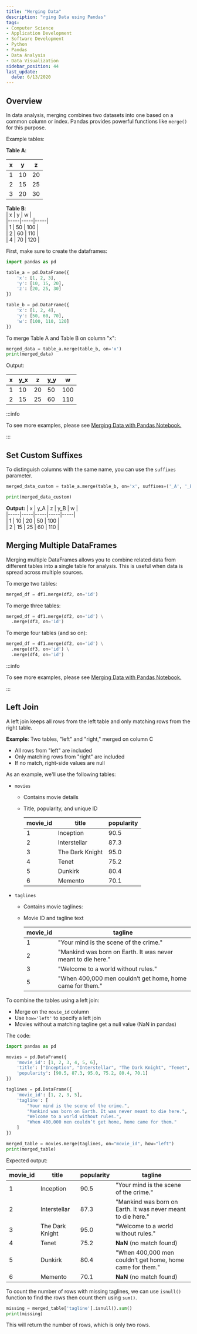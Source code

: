 ```yaml
---
title: "Merging Data"
description: "rging Data using Pandas"
tags:
- Computer Science
- Application Development
- Software Development
- Python
- Pandas
- Data Analysis
- Data Visualization
sidebar_position: 44
last_update:
  date: 6/13/2020
---
```



## Overview

In data analysis, merging combines two datasets into one based on a common column or index. Pandas provides powerful functions like `merge()` for this purpose.

Example tables:

**Table A**:  

| x   | y   | z   |  
|-----|-----|-----|  
| 1   | 10  | 20  |  
| 2   | 15  | 25  |  
| 3   | 20  | 30  |  

**Table B**:  
| x   | y   | w   |  
|-----|-----|-----|  
| 1   | 50  | 100 |  
| 2   | 60  | 110 |  
| 4   | 70  | 120 |  

First, make sure to create the dataframes:

```python
import pandas as pd

table_a = pd.DataFrame({
    'x': [1, 2, 3],
    'y': [10, 15, 20],
    'z': [20, 25, 30]
})

table_b = pd.DataFrame({
    'x': [1, 2, 4],
    'y': [50, 60, 70],
    'w': [100, 110, 120]
})
```

To merge Table A and Table B on column "x":

```python
merged_data = table_a.merge(table_b, on='x')
print(merged_data)
```

Output:

| x   | y_x | z   | y_y | w   |  
|-----|-----|-----|-----|-----|  
| 1   | 10  | 20  | 50  | 100 |  
| 2   | 15  | 25  | 60  | 110 |  

:::info 

To see more examples, please see [Merging Data with Pandas Notebook.](https://github.com/joseeden/joeden/tree/master/docs/021-Software-Engineering/021-Jupyter-Notebooks/001-Using-Pandas)

:::

## Set Custom Suffixes

To distinguish columns with the same name, you can use the `suffixes` parameter.

```python
merged_data_custom = table_a.merge(table_b, on='x', suffixes=('_A', '_B'))

print(merged_data_custom)
```

**Output:**
| x   | y_A | z   | y_B | w   |  
|-----|-----|-----|-----|-----|  
| 1   | 10  | 20  | 50  | 100 |  
| 2   | 15  | 25  | 60  | 110 |  


## Merging Multiple DataFrames

Merging multiple DataFrames allows you to combine related data from different tables into a single table for analysis. This is useful when data is spread across multiple sources.

To merge two tables:  

```python
merged_df = df1.merge(df2, on='id')
```  

To merge three tables:

```python
merged_df = df1.merge(df2, on='id') \
  .merge(df3, on='id')
```  


To merge four tables (and so on):

```python
merged_df = df1.merge(df2, on='id') \
  .merge(df3, on='id') \
  .merge(df4, on='id')
```  

:::info 

To see more examples, please see [Merging Data with Pandas Notebook.](https://github.com/joseeden/joeden/tree/master/docs/021-Software-Engineering/021-Jupyter-Notebooks/001-Using-Pandas)

:::

## Left Join  

A left join keeps all rows from the left table and only matching rows from the right table. 

**Example**: Two tables, "left" and "right," merged on column C 

  - All rows from "left" are included  
  - Only matching rows from "right" are included  
  - If no match, right-side values are null  

As an example, we'll use the following tables:

- `movies`

    - Contains movie details
    - Title, popularity, and unique ID  

        | movie_id | title              | popularity |  
        |----------|--------------------|------------|  
        | 1        | Inception          | 90.5       |  
        | 2        | Interstellar       | 87.3       |  
        | 3        | The Dark Knight    | 95.0       |  
        | 4        | Tenet              | 75.2       |  
        | 5        | Dunkirk            | 80.4       |  
        | 6        | Memento            | 70.1       |  

- `taglines`

    - Contains movie taglines:  
    - Movie ID and tagline text  

        | movie_id | tagline                         |  
        |----------|---------------------------------|  
        | 1        | "Your mind is the scene of the crime." |  
        | 2        | "Mankind was born on Earth. It was never meant to die here." |  
        | 3        | "Welcome to a world without rules." |  
        | 5        | "When 400,000 men couldn’t get home, home came for them." |  

To combine the tables using a left join:  

- Merge on the `movie_id` column  
- Use `how='left'` to specify a left join  
- Movies without a matching tagline get a null value (NaN in pandas)  

The code:

```python
import pandas as pd

movies = pd.DataFrame({
    'movie_id': [1, 2, 3, 4, 5, 6],
    'title': ["Inception", "Interstellar", "The Dark Knight", "Tenet", "Dunkirk", "Memento"],
    'popularity': [90.5, 87.3, 95.0, 75.2, 80.4, 70.1]
})

taglines = pd.DataFrame({
    'movie_id': [1, 2, 3, 5],
    'tagline': [
        "Your mind is the scene of the crime.",
        "Mankind was born on Earth. It was never meant to die here.",
        "Welcome to a world without rules.",
        "When 400,000 men couldn’t get home, home came for them."
    ]
})

merged_table = movies.merge(taglines, on="movie_id", how="left")
print(merged_table)
```

Expected output:

| movie_id | title            | popularity | tagline                                         |  
|----------|----------------|------------|-------------------------------------------------|  
| 1        | Inception       | 90.5       | "Your mind is the scene of the crime."         |  
| 2        | Interstellar    | 87.3       | "Mankind was born on Earth. It was never meant to die here." |  
| 3        | The Dark Knight | 95.0       | "Welcome to a world without rules."            |  
| 4        | Tenet           | 75.2       | **NaN** (no match found)                       |  
| 5        | Dunkirk         | 80.4       | "When 400,000 men couldn’t get home, home came for them." |  
| 6        | Memento         | 70.1       | **NaN** (no match found)                       |  

To count the number of rows with missing taglines, we can use `isnull()` function to find the rows then count them using `sum()`.

```python
missing = merged_table['tagline'].isnull().sum()
print(missing)
```

This will return the number of rows, which is only two rows.